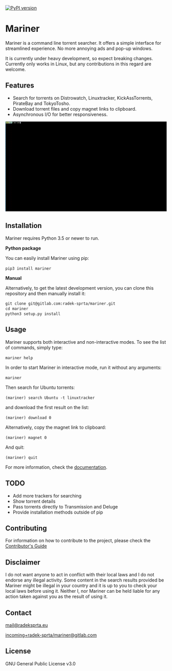 [![PyPI version](https://badge.fury.io/py/mariner.svg)](https://badge.fury.io/py/mariner)

# Mariner

Mariner is a command line torrent searcher. It offers a simple interface for streamlined experience. No more annoying ads and pop-up windows.

It is currently under heavy development, so expect breaking changes. Currently only works in Linux, but any contributions in this regard are welcome.

## Features

- Search for torrents on Distrowatch, Linuxtracker, KickAssTorrents, PirateBay and TokyoTosho.
- Download torrent files and copy magnet links to clipboard.
- Asynchronous I/O for better responsiveness.

![Mariner demonstration](docs/assets/mariner.gif)

## Installation

Mariner requires Python 3.5 or newer to run.

**Python package**

You can easily install Mariner using pip:

`pip3 install mariner`

**Manual**

Alternatively, to get the latest development version, you can clone this repository and then manually install it:

```
git clone git@gitlab.com:radek-sprta/mariner.git
cd mariner
python3 setup.py install
```

## Usage

Mariner supports both interactive and non-interactive modes. To see the list of commands, simply type:

`mariner help`

In order to start Mariner in interactive mode, run it without any arguments:

`mariner`

Then search for Ubuntu torrents:

`(mariner) search Ubuntu -t linuxtracker`

and download the first result on the list:

`(mariner) download 0`

Alternatively, copy the magnet link to clipboard:

`(mariner) magnet 0`

And quit:

`(mariner) quit`

For more information, check the [documentation][documentation].

## TODO
- Add more trackers for searching
- Show torrent details
- Pass torrents directly to Transmission and Deluge
- Provide installation methods outside of pip

## Contributing
For information on how to contribute to the project, please check the [Contributor's Guide][contributing]

## Disclaimer
I do not want anyone to act in conflict with their local laws and I do not endorse any illegal activity. Some content in the search results provided be Mariner might be illegal in your country and it is up to you to check your local laws before using it. Neither I, nor Mariner can be held liable for any action taken against you as the result of using it.

## Contact
[mail@radeksprta.eu](mailto:mail@radeksprta.eu)

[incoming+radek-sprta/mariner@gitlab.com](incoming+radek-sprta/mariner@gitlab.com)

## License
GNU General Public License v3.0

[contributing]: https://gitlab.com/radek-sprta/mariner/blob/master/CONTRIBUTING.md
[documentation]: https://radek-sprta.gitlab.io/mariner
